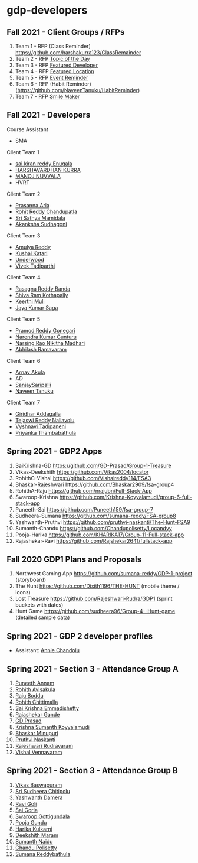 # gdp-developers

## Fall 2021 - Client Groups / RFPs

1. Team 1 - RFP (Class Reminder) <https://github.com/harshakurra123/ClassRemainder>
2. Team 2 - RFP [Topic of the Day](https://github.com/Rohitreddz/Topic-of-the-Day)
3. Team 3 - RFP [Featured Developer](https://github.com/akhilmallepally/featured-developers/)
4. Team 4 - RFP [Featured Location](https://github.com/KeerthiMuli/featured-locations)
5. Team 5 - RFP [Event Reminder](https://github.com/pramod096/Bearcat-Events)
6. Team 6 - RFP (Habit Reminder) (https://github.com/NaveenTanuku/HabitReminder)
7. Team 7 - RFP [Smile Maker](https://github.com/giridhar196/smile-maker)

## Fall 2021 - Developers

Course Assistant

* SMA

Client Team 1

* [sai kiran reddy Enugala](https://github.com/saikiranreddyenugala)
* [HARSHAVARDHAN KURRA](https://github.com/harshakurra123)
* [MANOJ NUVVALA](https://github.com/manojnuvvala)
* HVRT

Client Team 2

* [Prasanna Arla](https://github.com/PRASANNAARLA)
* [Rohit Reddy Chandupatla](https://github.com/Rohitreddz)
* [Sri Sathya Mamidala](https://github.com/srisathyamamidala)
* [Akanksha Sudhagoni](https://github.com/S542046)

Client Team 3

* [Amulya Reddy](https://github.com/amulyareddybaddam)
* [Kushal Katari](https://github.com/kushalkatari)
* [Underwood](https://github.com/akhilmallepally)
* [Vivek Tadiparthi](https://github.com/vivektadiparthi)

Client Team 4

* [Rasagna Reddy Banda](https://github.com/Rasagna0409/)
* [Shiva Ram Kothapally](https://github.com/shivaramkothapally)
* [Keerthi Muli](https://github.com/KeerthiMuli)
* [Jaya Kumar Saga](https://github.com/sagajayakumar)

Client Team 5

* [Pramod Reddy Gonegari](https://github.com/pramod096)
* [Narendra Kumar Gunturu](https://github.com/Narendra-kumar-Gunturu)
* [Narsing Rao Nikitha Madhari](https://github.com/NikithaMN-05)
* [Abhilash Ramavaram](https://github.com/AbhiRam0099)

Client Team 6

* [Arnav Akula](https://github.com/Arnavakula7474)
* AD
* [SanjaySaripalli](https://github.com/sanjay-13)
* [Naveen Tanuku](https://github.com/NaveenTanuku)

Client Team 7

* [Giridhar Addagalla](https://github.com/giridhar196/giridhar196)
* [Tejaswi Reddy Nallavolu](https://github.com/tejaswinallavolu)
* [Vyshnavi Tadipaneni](https://github.com/vyshnavi1996)
* [Priyanka Thambabathula](https://github.com/Priyanka1818/Priyanka1818)

## Spring 2021 - GDP2 Apps

1. SaiKrishna-GD <https://github.com/GD-Prasad/Group-1-Treasure>
2. Vikas-Deekshith    <https://github.com/Vikas2004/locator>
3. RohithC-Vishal  <https://github.com/Vishalreddy114/FSA3> 
4. Bhaskar-Rajeshwari   <https://github.com/Bhaskar2909/fsa-group4> 
5. RohithA-Raju  <https://github.com/nrajubn/Full-Stack-App> 
6. Swaroop-Krishna  <https://github.com/Krishna-Koyyalamudi/group-6-full-stack-app> 
7. Puneeth-Sai   <https://github.com/Puneeth159/fsa-group-7> 
8. Sudheera-Sumana  <https://github.com/sumana-reddy/FSA-group8> 
9. Yashwanth-Pruthvi  <https://github.com/pruthvi-naskanti/The-Hunt-FSA9> 
10. Sumanth-Chandu  <https://github.com/Chandupolisetty/Locandyy> 
11. Pooja-Harika <https://github.com/KHARIKA17/Group-11-Full-stack-app> 
12. Rajashekar-Ravi  <https://github.com/Rajshekar2641/fullstack-app>

## Fall 2020 GDP1 Plans and Proposals

1. Northwest Gaming App https://github.com/sumana-reddy/GDP-1-project (storyboard)
1. The Hunt https://github.com/Dixith1196/THE-HUNT (mobile theme / icons)
3. Lost Treasure https://github.com/Rajeshwari-Rudra/GDP1 (sprint buckets with dates)
4. Hunt Game https://github.com/sudheera96/Group-4--Hunt-game (detailed sample data)

## Spring 2021 - GDP 2 developer profiles

- Assistant: [Annie Chandolu](https://github.com/annie0sc)

## Spring 2021 - Section 3 - Attendance Group A

1. [Puneeth Annam](https://github.com/Puneeth159)
1. [Rohith Avisakula](https://github.com/Avisakula123)
1. [Raju Boddu](https://github.com/nrajubn)
1. [Rohith Chittimalla](https://github.com/rohith0696)
1. [Sai Krishna Emmadishetty](https://github.com/Saikrishna1545/about_me)
1. [Rajashekar Gande](https://github.com/Rajshekar2641)
1. [GD Prasad](https://github.com/GD-Prasad)
1. [Krishna Sumanth Koyyalamudi](https://github.com/Krishna-Koyyalamudi)
1. [Bhaskar Minupuri]()
1. [Pruthvi Naskanti](https://github.com/pruthvi-naskanti)
1. [Rajeshwari Rudravaram](https://github.com/Rajeshwari-Rudra)
1. [Vishal Vennavaram](https://github.com/VISHALREDDY114)

## Spring 2021 - Section 3 - Attendance Group B

1. [Vikas Baswapuram](https://github.com/Vikas2004)
1. [Sri Sudheera Chitipolu](https://github.com/sudheera96)
1. [Yashwanth Damera](https://github.com/Yashwanth-Damera)
1. [Ravi Goli](https://github.com/Ravichanderreddy-goli)
1. [Sai Gorla](https://github.com/SaiGorla)
1. [Swaroop Gottigundala](https://github.com/SwaroopReddyGottigundala)
1. [Pooja Gundu](https://github.com/GUNDUPOOJA)
1. [Harika Kulkarni](https://github.com/KHARIKA17)
1. [Deekshith Maram](https://github.com/Dixith1196)
1. [Sumanth Naidu](https://github.com/sumanthreddy1233/sumanthreddy1233/blob/main/README.md)
1. [Chandu Polisetty](https://github.com/Chandupolisetty)
1. [Sumana Reddybathula](https://github.com/sumana-reddy)
